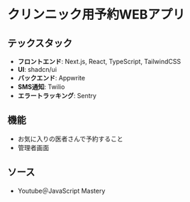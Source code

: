 # クリンニック用予約WEBアプリ

## テックスタック
- **フロントエンド**: Next.js, React, TypeScript, TailwindCSS
- **UI**: shadcn/ui
- **バックエンド**: Appwrite
- **SMS通知**: Twilio
- **エラートラッキング**: Sentry

## 機能
- お気に入りの医者さんで予約すること
- 管理者画面

## ソース
- Youtube＠JavaScript Mastery